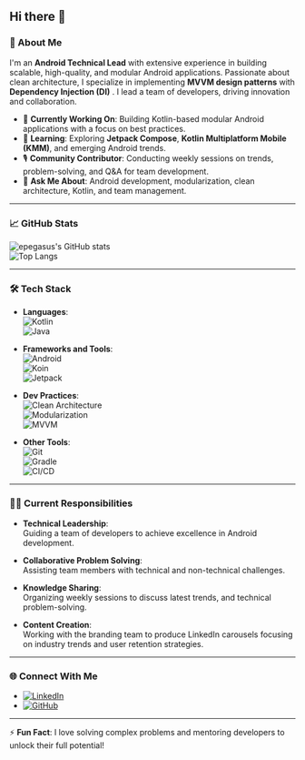 ## Hi there 👋

### 🚀 About Me

I'm an **Android Technical Lead** with extensive experience in building scalable, high-quality, and modular Android applications. Passionate about clean architecture, I specialize in implementing **MVVM design patterns** with **Dependency Injection (DI)** . I lead a team of developers, driving innovation and collaboration.

- 🔭 **Currently Working On**: Building Kotlin-based modular Android applications with a focus on best practices.
- 🌱 **Learning**: Exploring **Jetpack Compose**, **Kotlin Multiplatform Mobile (KMM)**, and emerging Android trends.
- 🎙 **Community Contributor**: Conducting weekly sessions on trends, problem-solving, and Q&A for team development.
- 💬 **Ask Me About**: Android development, modularization, clean architecture, Kotlin, and team management.

---

### 📈 GitHub Stats

![epegasus's GitHub stats](https://github-readme-stats.vercel.app/api?username=epegasus&show_icons=true&theme=radical)  
![Top Langs](https://github-readme-stats.vercel.app/api/top-langs/?username=epegasus&layout=compact&theme=radical)

---

### 🛠️ Tech Stack

- **Languages**:  
  ![Kotlin](https://img.shields.io/badge/Kotlin-%230095D5.svg?style=flat-square&logo=kotlin&logoColor=white)  
  ![Java](https://img.shields.io/badge/Java-%23ED8B00.svg?style=flat-square&logo=java&logoColor=white)

- **Frameworks and Tools**:  
  ![Android](https://img.shields.io/badge/Android-%233DDC84.svg?style=flat-square&logo=android&logoColor=white)  
  ![Koin](https://img.shields.io/badge/Koin-%234AB738.svg?style=flat-square&logo=android&logoColor=white)  
  ![Jetpack](https://img.shields.io/badge/Jetpack-4285F4?style=flat-square&logo=android&logoColor=white)

- **Dev Practices**:  
  ![Clean Architecture](https://img.shields.io/badge/-Clean%20Architecture-3DDC84?style=flat-square)  
  ![Modularization](https://img.shields.io/badge/-Modularization-3DDC84?style=flat-square)  
  ![MVVM](https://img.shields.io/badge/-MVVM-FF6F00?style=flat-square)

- **Other Tools**:  
  ![Git](https://img.shields.io/badge/Git-%23F05033.svg?style=flat-square&logo=git&logoColor=white)  
  ![Gradle](https://img.shields.io/badge/Gradle-02303A.svg?style=flat-square&logo=gradle&logoColor=white)  
  ![CI/CD](https://img.shields.io/badge/CI%2FCD-4285F4?style=flat-square&logo=githubactions&logoColor=white)

---

### 👩‍💻 Current Responsibilities

- **Technical Leadership**:  
  Guiding a team of developers to achieve excellence in Android development.

- **Collaborative Problem Solving**:  
  Assisting team members with technical and non-technical challenges.

- **Knowledge Sharing**:  
  Organizing weekly sessions to discuss latest trends, and technical problem-solving.

- **Content Creation**:  
  Working with the branding team to produce LinkedIn carousels focusing on industry trends and user retention strategies.

---

### 🌐 Connect With Me

- [![LinkedIn](https://img.shields.io/badge/LinkedIn-%230077B5.svg?style=flat-square&logo=linkedin&logoColor=white)](https://www.linkedin.com/in/epegasus)
- [![GitHub](https://img.shields.io/badge/GitHub-%23121011.svg?style=flat-square&logo=github&logoColor=white)](https://github.com/epegasus)

---

⚡ **Fun Fact**: I love solving complex problems and mentoring developers to unlock their full potential!
